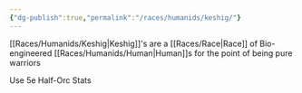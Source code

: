 ```yaml
---
{"dg-publish":true,"permalink":"/races/humanids/keshig/"}
---
```


[[Races/Humanids/Keshig\|Keshig]]'s are a [[Races/Race\|Race]] of Bio-engineered [[Races/Humanids/Human\|Human]]s for the point of being pure warriors 

Use 5e Half-Orc Stats